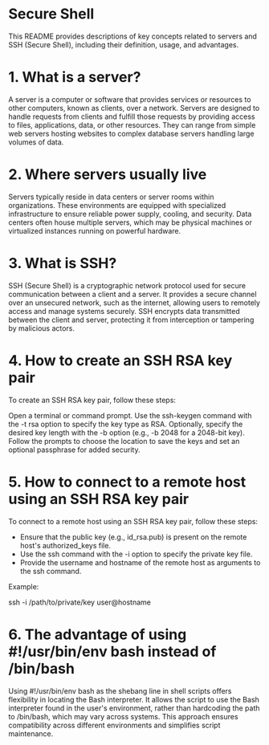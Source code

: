 # Secure Shell

This README provides descriptions of key concepts related to servers and SSH (Secure Shell), including their definition, usage, and advantages.

# 1. What is a server?

A server is a computer or software that provides services or resources to other computers, known as clients, over a network. Servers are designed to handle requests from clients and fulfill those requests by providing access to files, applications, data, or other resources. They can range from simple web servers hosting websites to complex database servers handling large volumes of data.

# 2. Where servers usually live

Servers typically reside in data centers or server rooms within organizations. These environments are equipped with specialized infrastructure to ensure reliable power supply, cooling, and security. Data centers often house multiple servers, which may be physical machines or virtualized instances running on powerful hardware.

# 3. What is SSH?

SSH (Secure Shell) is a cryptographic network protocol used for secure communication between a client and a server. It provides a secure channel over an unsecured network, such as the internet, allowing users to remotely access and manage systems securely. SSH encrypts data transmitted between the client and server, protecting it from interception or tampering by malicious actors.

# 4. How to create an SSH RSA key pair

To create an SSH RSA key pair, follow these steps:

Open a terminal or command prompt.
Use the ssh-keygen command with the -t rsa option to specify the key type as RSA.
Optionally, specify the desired key length with the -b option (e.g., -b 2048 for a 2048-bit key).
Follow the prompts to choose the location to save the keys and set an optional passphrase for added security.

# 5. How to connect to a remote host using an SSH RSA key pair

To connect to a remote host using an SSH RSA key pair, follow these steps:

* Ensure that the public key (e.g., id_rsa.pub) is present on the remote host's authorized_keys file.
* Use the ssh command with the -i option to specify the private key file.
* Provide the username and hostname of the remote host as arguments to the ssh command.

Example:

ssh -i /path/to/private/key user@hostname

# 6. The advantage of using #!/usr/bin/env bash instead of /bin/bash

Using #!/usr/bin/env bash as the shebang line in shell scripts offers flexibility in locating the Bash interpreter. It allows the script to use the Bash interpreter found in the user's environment, rather than hardcoding the path to /bin/bash, which may vary across systems. This approach ensures compatibility across different environments and simplifies script maintenance.
